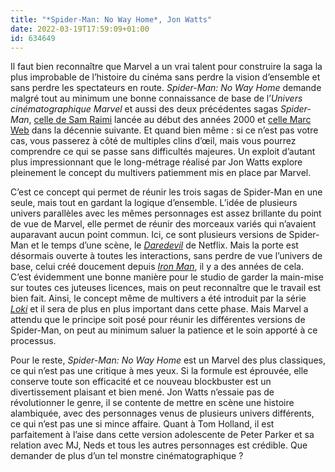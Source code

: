```yaml
---
title: "*Spider-Man: No Way Home*, Jon Watts"
date: 2022-03-19T17:59:09+01:00
id: 634649 
---
```


Il faut bien reconnaître que Marvel a un vrai talent pour construire la saga la plus improbable de l’histoire du cinéma sans perdre la vision d’ensemble et sans perdre les spectateurs en route. *Spider-Man: No Way Home* demande malgré tout au minimum une bonne connaissance de base de l’*Univers cinématographique Marvel* et aussi des deux précédentes sagas *Spider-Man*, [celle de Sam Raimi](https://voiretmanger.fr/trilogie-spider-man-raimi/) lancée au début des années 2000 et [celle Marc Web](https://voiretmanger.fr/saga/the-amazing-spider-man/) dans la décennie suivante. Et quand bien même : si ce n’est pas votre cas, vous passerez à côté de multiples clins d’œil, mais vous pourrez comprendre ce qui se passe sans difficultés majeures. Un exploit d’autant plus impressionnant que le long-métrage réalisé par Jon Watts explore pleinement le concept du multivers patiemment mis en place par Marvel.

C’est ce concept qui permet de réunir les trois sagas de Spider-Man en une seule, mais tout en gardant la logique d’ensemble. L’idée de plusieurs univers parallèles avec les mêmes personnages est assez brillante du point de vue de Marvel, elle permet de réunir des morceaux variés qui n’avaient auparavant aucun point commun. Ici, ce sont plusieurs versions de Spider-Man et le temps d’une scène, le [*Daredevil*](https://voiretmanger.fr/daredevil-goddard-netflix/) de Netflix. Mais la porte est désormais ouverte à toutes les interactions, sans perdre de vue l’univers de base, celui créé doucement depuis [*Iron Man*](https://voiretmanger.fr/iron-man-favreau/), il y a des années de cela. C’est évidemment une bonne manière pour le studio de garder la main-mise sur toutes ces juteuses licences, mais on peut reconnaître que le travail est bien fait. Ainsi, le concept même de multivers a été introduit par la série [*Loki*](https://voiretmanger.fr/loki-waldron-disney/) et il sera de plus en plus important dans cette phase. Mais Marvel a attendu que le principe soit posé pour réunir les différentes versions de Spider-Man, on peut au minimum saluer la patience et le soin apporté à ce processus.

Pour le reste, *Spider-Man: No Way Home* est un Marvel des plus classiques, ce qui n’est pas une critique à mes yeux. Si la formule est éprouvée, elle conserve toute son efficacité et ce nouveau blockbuster est un divertissement plaisant et bien mené. Jon Watts n’essaie pas de révolutionner le genre, il se contente de mettre en scène une histoire alambiquée, avec des personnages venus de plusieurs univers différents, ce qui n’est pas une si mince affaire. Quant à Tom Holland, il est parfaitement à l’aise dans cette version adolescente de Peter Parker et sa relation avec MJ, Neds et tous les autres personnages est crédible. Que demander de plus d’un tel monstre cinématographique ? 
